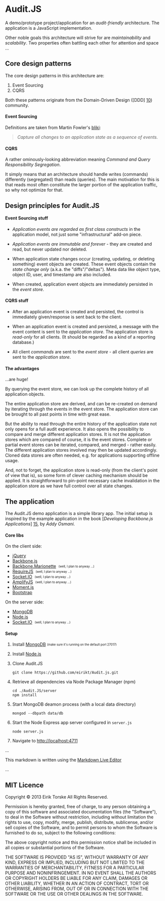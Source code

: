 # Audit.JS

A demo/prototype project/application for an _audit-friendly_ architecture.
The application is a JavaScript implementation.

Other noble goals this architecture will strive for are _maintainability_ and _scalability_.
Two properties often battling each other for attention and space ...

## Core design patterns

The core design patterns in this architecture are:

 1. Event Sourcing
 2. CQRS

Both these patterns originate from the Domain-Driven Design ([DDD] [10]) community.

#### Event Sourcing

Definitions are taken from Martin Fowler's [bliki][11]:

> _Capture all changes to an application state as a sequence of events._

#### CQRS

A rather ominously-looking abbreviation meaning _Command and Query Responsibility Segregation_.

It simply means that an architecture should handle writes (commands) differently (segregated) than reads (queries).
The main motivation for this is that reads most often constitute the larger portion of the application traffic, so why not optimize for that.

## Design principles for Audit.JS

#### Event Sourcing stuff

 * _Application events are regarded as first class constructs_ in the application model, not just some "infrastructural" add-on piece.

 * _Application events are immutable and forever_ - they are created and read, but never updated nor deleted.

 * When application state changes occur (creating, updating, or deleting something) event objects are created. These event objects contain the _state change only_ (a.k.a. the "diffs"/"deltas"). Meta data like object type, object ID, user, and timestamp are also included.

 * When created, application event objects are immediately persisted in the _event store_.
 
#### CQRS stuff

 * After an application event is created and persisted, the control is immediately given/response is sent back to the client.

 * When an application event is created and persisted, a message with the event content is sent to the _application store_. The application store is _read-only_ for all clients. (It should be regarded as a kind of a reporting database.)

 * All client _commands_ are sent to the _event store_ - all client _queries_ are sent to the _application store_.

#### The advantages

...are huge!

By querying the event store, we can look up the complete history of all application objects.

The entire application store are derived, and can be re-created on demand by iterating through the events in the event store.
The application store can be brought to all past points in time with great ease.

But the ability to read through the entire history of the application state not only opens for a full audit experience. 
It also opens the possibility to compare and merge different application stores.
It is not the application stores which are compared of course, it is the event stores.
Complete or partial event stores can be iterated, compared, and merged - rather easily.
The different application stores involved may then be updated accordingly.
Cloned data stores are often needed, e.g. for applications supporting offline usage.

And, not to forget, the application store is read-only (from the client's point of view that is), so some form of clever caching mechanism should be applied.
It is straightforward to pin-point necessary cache invalidation in the application store as we have full control over all state changes.


## The application

The Audit.JS demo application is a simple library app.
The initial setup is inspired by the example application in the book [_Developing Backbone.js Applications_] [15], by _Addy Osmani_.

#### Core libs

On the client side:

 * [jQuery][20]
 * [Backbone.js][21]
 * [Backbone.Marionette][22]&nbsp;&nbsp;<sub><sup>(well, I plan to anyway ...)</sup></sub>
 * [RequireJS][23]&nbsp;&nbsp;<sub><sup>(well, I plan to anyway ...)</sup></sub>
 * [Socket.IO][24]&nbsp;&nbsp;<sub><sup>(well, I plan to anyway ...)</sup></sub>
 * [AmplifyJS][25]&nbsp;&nbsp;<sub><sup>(well, I plan to anyway ...)</sup></sub>
 * [Moment.js][26]
 * [Bootstrap][27]

On the server side:

 * [MongoDB][30]
 * [Node.js][31]
 * [Socket.IO][23]&nbsp;&nbsp;<sub><sup>(well, I plan to anyway ...)</sup></sub>


#### Setup

 1. Install [MongoDB][30] <sub><sup>(make sure it's running on the default port 27017)</sup></sub>

 1. Install [Node.js][31]

 1. Clone Audit.JS

    ```
    git clone https://github.com/eirikt/Audit.js.git
    ```

 1. Retrieve all dependencies via Node Package Manager (npm)

    ```
    cd ./Audit.JS/server
    npm install
    ```

 1. Start MongoDB deamon process (with a local data directory)

    ```
    mongod --dbpath data/db
    ```

 1. Start the Node Express app server configured in `server.js`

    ```
    node server.js
    ```

 1. Navigate to [http://localhost:4711](http://localhost:4711)


...

This markdown is written using the [Markdown Live Editor][50]

[10]: http://en.wikipedia.org/wiki/Domain-driven_design
[11]: http://martinfowler.com/eaaDev/EventSourcing.html
[15]: http://addyosmani.github.io/backbone-fundamentals/#exercise-2-book-library---your-first-restful-backbone.js-app

[20]: http://jquery.com
[21]: http://backbonejs.org
[22]: http://marionettejs.com
[23]: http://requirejs.org
[24]: http://socket.io
[25]: http://amplifyjs.com
[26]: http://momentjs.com
[27]: http://twitter.github.io/bootstrap

[30]: http://www.mongodb.org
[31]: http://nodejs.org

[50]: http://jrmoran.com/playground/markdown-live-editor


...

## MIT Licence

Copyright © 2013 Eirik Torske All Rights Reserved.

Permission is hereby granted, free of charge, to any person obtaining a copy of this software and associated documentation files (the "Software"), to deal in the Software without restriction, including without limitation the rights to use, copy, modify, merge, publish, distribute, sublicense, and/or sell copies of the Software, and to permit persons to whom the Software is furnished to do so, subject to the following conditions:

The above copyright notice and this permission notice shall be included in all copies or substantial portions of the Software.

THE SOFTWARE IS PROVIDED "AS IS", WITHOUT WARRANTY OF ANY KIND, EXPRESS OR IMPLIED, INCLUDING BUT NOT LIMITED TO THE WARRANTIES OF MERCHANTABILITY, FITNESS FOR A PARTICULAR PURPOSE AND NONINFRINGEMENT. IN NO EVENT SHALL THE AUTHORS OR COPYRIGHT HOLDERS BE LIABLE FOR ANY CLAIM, DAMAGES OR OTHER LIABILITY, WHETHER IN AN ACTION OF CONTRACT, TORT OR OTHERWISE, ARISING FROM, OUT OF OR IN CONNECTION WITH THE SOFTWARE OR THE USE OR OTHER DEALINGS IN THE SOFTWARE.
